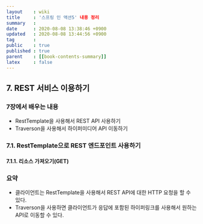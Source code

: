 ```yaml
---
layout    : wiki
title     : '스프링 인 액션5' 내용 정리
summary   : 
date      : 2020-08-08 13:38:46 +0900
updated   : 2020-08-08 13:44:56 +0900
tag       : 
public    : true
published : true
parent    : [[book-contents-summary]]
latex     : false
---
```


## 7. REST 서비스 이용하기

### 7장에서 배우는 내용
- RestTemplate을 사용해서 REST API 사용하기
- Traverson을 사용해서 하이퍼미디어 API 이동하기

### 7.1. RestTemplate으로 REST 엔드포인트 사용하기

#### 7.1.1. 리소스 가져오기(GET)


### 요약
- 클라이언트는 RestTemplate을 사용해서 REST API에 대한 HTTP 요청을 할 수 있다.
- Traverson을 사용하면 클라이언트가 응답에 포함된 하이퍼링크를 사용해서 원하는 API로 이동할 수 있다.
